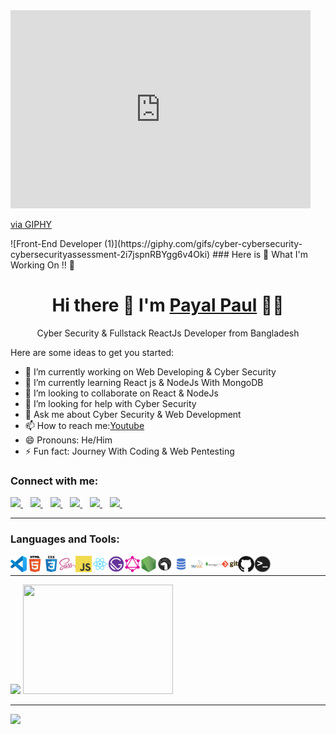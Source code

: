 <iframe src="https://giphy.com/embed/2i7jspnRBYgg6v4Oki" width="480" height="317" frameBorder="0" class="giphy-embed" allowFullScreen></iframe><p><a href="https://giphy.com/gifs/cyber-cybersecurity-cybersecurityassessment-2i7jspnRBYgg6v4Oki">via GIPHY</a></p>
![Front-End Developer (1)](https://giphy.com/gifs/cyber-cybersecurity-cybersecurityassessment-2i7jspnRBYgg6v4Oki)
### Here is 👋 What I'm Working On !! 👋

<!--
**payalpaul24/payalpaul24** is a ✨ _special_ ✨ repository because its `README.md` (this file) appears on your GitHub profile.
-->
<h1 align='center'>
  Hi there 👋  I'm   <a href="https://payalpaul24.github.io/my-web-portfolio/">
  Payal Paul</a> 👨‍💻
</h1>
<p align='center'>
  Cyber Security & Fullstack ReactJs Developer from Bangladesh
</p>

Here are some ideas to get you started:

- 🔭 I’m currently working on Web Developing & Cyber Security
- 🌱 I’m currently learning React js & NodeJs With MongoDB
- 👯 I’m looking to collaborate on React & NodeJs
- 🤔 I’m looking for help with Cyber Security
- 💬 Ask me about Cyber Security & Web Development
- 📫 How to reach me:[Youtube](https://www.youtube.com/channel/UCc6izK1oR4XKmCJx9tqVu3w?view_as=subscriber)
- 😄 Pronouns: He/Him
- ⚡ Fun fact: Journey With Coding & Web Pentesting


### Connect with me:

<p align='left'>
  <a href="<a href="https://www.linkedin.com/in/payal-paul-44a8b81ba/">
    <img src="https://img.shields.io/badge/%20-Follow-black?color=14171A&labelColor=1976d2&logo=linkedin&logoColor=ffffff" />
  </a>&nbsp;&nbsp;
<a href="https://web.facebook.com/payal.paul.75470">
    <img src="https://img.shields.io/badge/%20-Follow-black?color=14171A&labelColor=1976d2&logo=facebook&logoColor=ffffff" />
  </a>&nbsp;&nbsp;
  <a href="https://www.instagram.com/payalpaul6281/">
    <img src="https://img.shields.io/badge/%20-Follow-black?color=14171A&labelColor=1976d2&logo=instagram&logoColor=ffffff" />        
  </a>&nbsp;&nbsp;
  <a href="">
    <img src="https://img.shields.io/badge/%20-Follow-black?color=14171A&labelColor=1976d2&logo=twitter&logoColor=ffffff" />        
  </a>&nbsp;&nbsp;
  <a href="https://medium.com/@payalpaul2436">
    <img src="https://img.shields.io/badge/%20-Follow-black?color=14171A&labelColor=1976d2&logo=medium&logoColor=ffffff" />        
  </a>&nbsp;&nbsp;
  <a href="https://stackoverflow.com/users/14504176/payal-paul">
    <img src="https://img.shields.io/badge/%20-Questions-black?color=14171A&labelColor=fff&logo=stackoverflow&logoColor=0c0d0e26" />        
  </a>&nbsp;&nbsp;
  </p>
  
  ---
  
  ### Languages and Tools:

<img align="left" alt="Visual Studio Code" width="26px" src="https://raw.githubusercontent.com/github/explore/80688e429a7d4ef2fca1e82350fe8e3517d3494d/topics/visual-studio-code/visual-studio-code.png" />
<img align="left" alt="HTML5" width="26px" src="https://raw.githubusercontent.com/github/explore/80688e429a7d4ef2fca1e82350fe8e3517d3494d/topics/html/html.png" />
<img align="left" alt="CSS3" width="26px" src="https://raw.githubusercontent.com/github/explore/80688e429a7d4ef2fca1e82350fe8e3517d3494d/topics/css/css.png" />
<img align="left" alt="Sass" width="26px" src="https://raw.githubusercontent.com/github/explore/80688e429a7d4ef2fca1e82350fe8e3517d3494d/topics/sass/sass.png" />
<img align="left" alt="JavaScript" width="26px" src="https://raw.githubusercontent.com/github/explore/80688e429a7d4ef2fca1e82350fe8e3517d3494d/topics/javascript/javascript.png" />
<img align="left" alt="React" width="26px" src="https://raw.githubusercontent.com/github/explore/80688e429a7d4ef2fca1e82350fe8e3517d3494d/topics/react/react.png" />
<img align="left" alt="Gatsby" width="26px" src="https://raw.githubusercontent.com/github/explore/e94815998e4e0713912fed477a1f346ec04c3da2/topics/gatsby/gatsby.png" />
<img align="left" alt="GraphQL" width="26px" src="https://raw.githubusercontent.com/github/explore/80688e429a7d4ef2fca1e82350fe8e3517d3494d/topics/graphql/graphql.png" />
<img align="left" alt="Node.js" width="26px" src="https://raw.githubusercontent.com/github/explore/80688e429a7d4ef2fca1e82350fe8e3517d3494d/topics/nodejs/nodejs.png" />
<img align="left" alt="Deno" width="26px" src="https://raw.githubusercontent.com/github/explore/361e2821e2dea67711cde99c9c40ed357061cf27/topics/deno/deno.png" />
<img align="left" alt="SQL" width="26px" src="https://raw.githubusercontent.com/github/explore/80688e429a7d4ef2fca1e82350fe8e3517d3494d/topics/sql/sql.png" />
<img align="left" alt="MySQL" width="26px" src="https://raw.githubusercontent.com/github/explore/80688e429a7d4ef2fca1e82350fe8e3517d3494d/topics/mysql/mysql.png" />
<img align="left" alt="MongoDB" width="26px" src="https://raw.githubusercontent.com/github/explore/80688e429a7d4ef2fca1e82350fe8e3517d3494d/topics/mongodb/mongodb.png" />
<img align="left" alt="Git" width="26px" src="https://raw.githubusercontent.com/github/explore/80688e429a7d4ef2fca1e82350fe8e3517d3494d/topics/git/git.png" />
<img align="left" alt="GitHub" width="26px" src="https://raw.githubusercontent.com/github/explore/78df643247d429f6cc873026c0622819ad797942/topics/github/github.png" />
<img align="left" alt="Terminal" width="26px" src="https://raw.githubusercontent.com/github/explore/80688e429a7d4ef2fca1e82350fe8e3517d3494d/topics/terminal/terminal.png" />

<br />

---
<p align='left'>
  <a href="#"><img src="https://github-readme-stats.vercel.app/api?username=payalpaul24&show_icons=true&count_private=true&theme=dark" width="450"></a>
  <a href="#"><img src="https://media.giphy.com/media/USV0ym3bVWQJJmNu3N/giphy.gif" width="240" height="175"></a>
</p>

---
<img src="https://github-readme-stats.vercel.app/api/top-langs/?username=payalpaul24"/>
  
  

